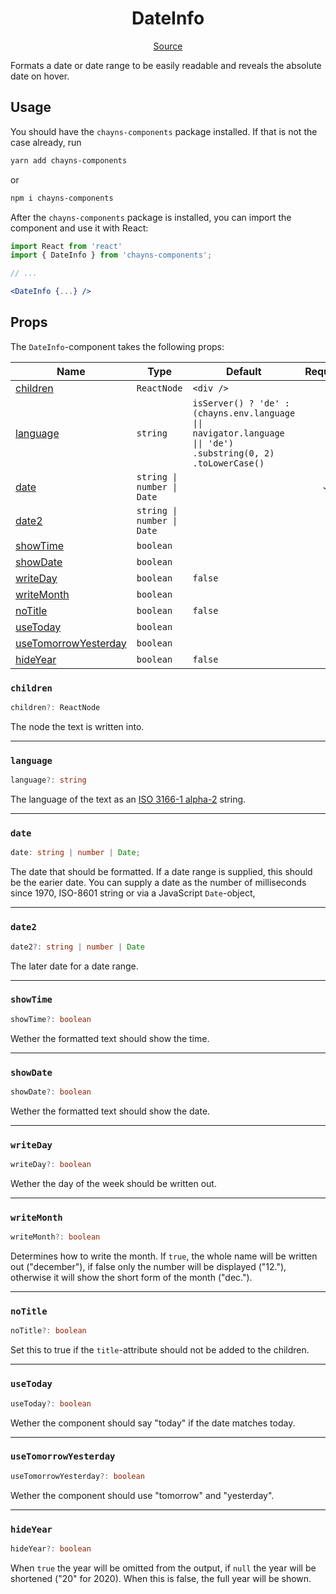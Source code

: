 <h1 align="center">DateInfo</h1>

<p align="center">
    <a href="/src/react-chayns-dateinfo/component/DateInfo.jsx">Source</a>
</p>

Formats a date or date range to be easily readable and reveals the absolute date
on hover.

## Usage

You should have the `chayns-components` package installed. If that is not the
case already, run

```bash
yarn add chayns-components
```

or

```bash
npm i chayns-components
```

After the `chayns-components` package is installed, you can import the component
and use it with React:

```jsx
import React from 'react'
import { DateInfo } from 'chayns-components';

// ...

<DateInfo {...} />
```

## Props

The `DateInfo`-component takes the following props:

| Name                                          | Type                       | Default                                                                                                       | Required |
| --------------------------------------------- | -------------------------- | ------------------------------------------------------------------------------------------------------------- | :------: |
| [children](#children)                         | `ReactNode`                | `<div />`                                                                                                     |          |
| [language](#language)                         | `string`                   | `isServer() ? 'de' : (chayns.env.language \|\| navigator.language \|\| 'de') .substring(0, 2) .toLowerCase()` |          |
| [date](#date)                                 | `string \| number \| Date` |                                                                                                               |    ✓     |
| [date2](#date2)                               | `string \| number \| Date` |                                                                                                               |          |
| [showTime](#showtime)                         | `boolean`                  |                                                                                                               |          |
| [showDate](#showdate)                         | `boolean`                  |                                                                                                               |          |
| [writeDay](#writeday)                         | `boolean`                  | `false`                                                                                                       |          |
| [writeMonth](#writemonth)                     | `boolean`                  |                                                                                                               |          |
| [noTitle](#notitle)                           | `boolean`                  | `false`                                                                                                       |          |
| [useToday](#usetoday)                         | `boolean`                  |                                                                                                               |          |
| [useTomorrowYesterday](#usetomorrowyesterday) | `boolean`                  |                                                                                                               |          |
| [hideYear](#hideyear)                         | `boolean`                  | `false`                                                                                                       |          |

### `children`

```ts
children?: ReactNode
```

The node the text is written into.

---

### `language`

```ts
language?: string
```

The language of the text as an
[ISO 3166-1 alpha-2](https://en.wikipedia.org/wiki/ISO_3166-1_alpha-2) string.

---

### `date`

```ts
date: string | number | Date;
```

The date that should be formatted. If a date range is supplied, this should be
the earier date. You can supply a date as the number of milliseconds since 1970,
ISO-8601 string or via a JavaScript `Date`-object,

---

### `date2`

```ts
date2?: string | number | Date
```

The later date for a date range.

---

### `showTime`

```ts
showTime?: boolean
```

Wether the formatted text should show the time.

---

### `showDate`

```ts
showDate?: boolean
```

Wether the formatted text should show the date.

---

### `writeDay`

```ts
writeDay?: boolean
```

Wether the day of the week should be written out.

---

### `writeMonth`

```ts
writeMonth?: boolean
```

Determines how to write the month. If `true`, the whole name will be written out
("december"), if false only the number will be displayed ("12."), otherwise it
will show the short form of the month ("dec.").

---

### `noTitle`

```ts
noTitle?: boolean
```

Set this to true if the `title`-attribute should not be added to the children.

---

### `useToday`

```ts
useToday?: boolean
```

Wether the component should say "today" if the date matches today.

---

### `useTomorrowYesterday`

```ts
useTomorrowYesterday?: boolean
```

Wether the component should use "tomorrow" and "yesterday".

---

### `hideYear`

```ts
hideYear?: boolean
```

When `true` the year will be omitted from the output, if `null` the year will be
shortened ("20" for 2020). When this is false, the full year will be shown.
